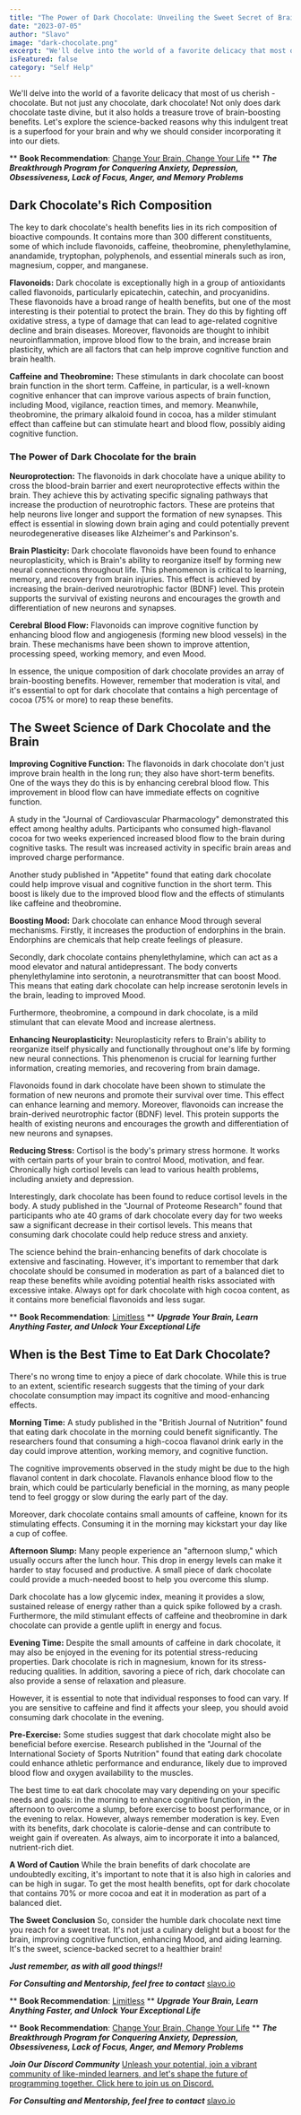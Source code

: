 ```yaml
---
title: "The Power of Dark Chocolate: Unveiling the Sweet Secret of Brain Health"
date: "2023-07-05"
author: "Slavo"
image: "dark-chocolate.png"
excerpt: "We'll delve into the world of a favorite delicacy that most of us cherish - chocolate. But not just any chocolate"
isFeatured: false
category: "Self Help"
---
```


We'll delve into the world of a favorite delicacy that most of us cherish - chocolate. But not just any chocolate, dark chocolate! Not only does dark chocolate taste divine, but it also holds a treasure trove of brain-boosting benefits. Let's explore the science-backed reasons why this indulgent treat is a superfood for your brain and why we should consider incorporating it into our diets.

\*\* **Book Recommendation**: [Change Your Brain, Change Your Life](https://amzn.to/44rO5ja)
\*\* **_The Breakthrough Program for Conquering Anxiety, Depression, Obsessiveness, Lack of Focus, Anger, and Memory Problems_**

## Dark Chocolate's Rich Composition

The key to dark chocolate's health benefits lies in its rich composition of bioactive compounds. It contains more than 300 different constituents, some of which include flavonoids, caffeine, theobromine, phenylethylamine, anandamide, tryptophan, polyphenols, and essential minerals such as iron, magnesium, copper, and manganese.

**Flavonoids:** Dark chocolate is exceptionally high in a group of antioxidants called flavonoids, particularly epicatechin, catechin, and procyanidins. These flavonoids have a broad range of health benefits, but one of the most interesting is their potential to protect the brain. They do this by fighting off oxidative stress, a type of damage that can lead to age-related cognitive decline and brain diseases. Moreover, flavonoids are thought to inhibit neuroinflammation, improve blood flow to the brain, and increase brain plasticity, which are all factors that can help improve cognitive function and brain health.

**Caffeine and Theobromine:** These stimulants in dark chocolate can boost brain function in the short term. Caffeine, in particular, is a well-known cognitive enhancer that can improve various aspects of brain function, including Mood, vigilance, reaction times, and memory. Meanwhile, theobromine, the primary alkaloid found in cocoa, has a milder stimulant effect than caffeine but can stimulate heart and blood flow, possibly aiding cognitive function.

### The Power of Dark Chocolate for the brain

**Neuroprotection:** The flavonoids in dark chocolate have a unique ability to cross the blood-brain barrier and exert neuroprotective effects within the brain. They achieve this by activating specific signaling pathways that increase the production of neurotrophic factors. These are proteins that help neurons live longer and support the formation of new synapses. This effect is essential in slowing down brain aging and could potentially prevent neurodegenerative diseases like Alzheimer's and Parkinson's.

**Brain Plasticity:** Dark chocolate flavonoids have been found to enhance neuroplasticity, which is Brain's ability to reorganize itself by forming new neural connections throughout life. This phenomenon is critical to learning, memory, and recovery from brain injuries. This effect is achieved by increasing the brain-derived neurotrophic factor (BDNF) level. This protein supports the survival of existing neurons and encourages the growth and differentiation of new neurons and synapses.

**Cerebral Blood Flow:** Flavonoids can improve cognitive function by enhancing blood flow and angiogenesis (forming new blood vessels) in the brain. These mechanisms have been shown to improve attention, processing speed, working memory, and even Mood.

In essence, the unique composition of dark chocolate provides an array of brain-boosting benefits. However, remember that moderation is vital, and it's essential to opt for dark chocolate that contains a high percentage of cocoa (75% or more) to reap these benefits.

## The Sweet Science of Dark Chocolate and the Brain

**Improving Cognitive Function:**
The flavonoids in dark chocolate don't just improve brain health in the long run; they also have short-term benefits. One of the ways they do this is by enhancing cerebral blood flow. This improvement in blood flow can have immediate effects on cognitive function.

A study in the "Journal of Cardiovascular Pharmacology" demonstrated this effect among healthy adults. Participants who consumed high-flavanol cocoa for two weeks experienced increased blood flow to the brain during cognitive tasks. The result was increased activity in specific brain areas and improved charge performance.

Another study published in "Appetite" found that eating dark chocolate could help improve visual and cognitive function in the short term. This boost is likely due to the improved blood flow and the effects of stimulants like caffeine and theobromine.

**Boosting Mood:**
Dark chocolate can enhance Mood through several mechanisms. Firstly, it increases the production of endorphins in the brain. Endorphins are chemicals that help create feelings of pleasure.

Secondly, dark chocolate contains phenylethylamine, which can act as a mood elevator and natural antidepressant. The body converts phenylethylamine into serotonin, a neurotransmitter that can boost Mood. This means that eating dark chocolate can help increase serotonin levels in the brain, leading to improved Mood.

Furthermore, theobromine, a compound in dark chocolate, is a mild stimulant that can elevate Mood and increase alertness.

**Enhancing Neuroplasticity:**
Neuroplasticity refers to Brain's ability to reorganize itself physically and functionally throughout one's life by forming new neural connections. This phenomenon is crucial for learning further information, creating memories, and recovering from brain damage.

Flavonoids found in dark chocolate have been shown to stimulate the formation of new neurons and promote their survival over time. This effect can enhance learning and memory. Moreover, flavonoids can increase the brain-derived neurotrophic factor (BDNF) level. This protein supports the health of existing neurons and encourages the growth and differentiation of new neurons and synapses.

**Reducing Stress:**
Cortisol is the body's primary stress hormone. It works with certain parts of your brain to control Mood, motivation, and fear. Chronically high cortisol levels can lead to various health problems, including anxiety and depression.

Interestingly, dark chocolate has been found to reduce cortisol levels in the body. A study published in the "Journal of Proteome Research" found that participants who ate 40 grams of dark chocolate every day for two weeks saw a significant decrease in their cortisol levels. This means that consuming dark chocolate could help reduce stress and anxiety.

The science behind the brain-enhancing benefits of dark chocolate is extensive and fascinating. However, it's important to remember that dark chocolate should be consumed in moderation as part of a balanced diet to reap these benefits while avoiding potential health risks associated with excessive intake. Always opt for dark chocolate with high cocoa content, as it contains more beneficial flavonoids and less sugar.

\*\* **Book Recommendation**: [Limitless](https://amzn.to/44q7u3U)
\*\* **_Upgrade Your Brain, Learn Anything Faster, and Unlock Your Exceptional Life_**

## When is the Best Time to Eat Dark Chocolate?

There's no wrong time to enjoy a piece of dark chocolate. While this is true to an extent, scientific research suggests that the timing of your dark chocolate consumption may impact its cognitive and mood-enhancing effects.

**Morning Time:**
A study published in the "British Journal of Nutrition" found that eating dark chocolate in the morning could benefit significantly. The researchers found that consuming a high-cocoa flavanol drink early in the day could improve attention, working memory, and cognitive function.

The cognitive improvements observed in the study might be due to the high flavanol content in dark chocolate. Flavanols enhance blood flow to the brain, which could be particularly beneficial in the morning, as many people tend to feel groggy or slow during the early part of the day.

Moreover, dark chocolate contains small amounts of caffeine, known for its stimulating effects. Consuming it in the morning may kickstart your day like a cup of coffee.

**Afternoon Slump:**
Many people experience an "afternoon slump," which usually occurs after the lunch hour. This drop in energy levels can make it harder to stay focused and productive. A small piece of dark chocolate could provide a much-needed boost to help you overcome this slump.

Dark chocolate has a low glycemic index, meaning it provides a slow, sustained release of energy rather than a quick spike followed by a crash. Furthermore, the mild stimulant effects of caffeine and theobromine in dark chocolate can provide a gentle uplift in energy and focus.

**Evening Time:**
Despite the small amounts of caffeine in dark chocolate, it may also be enjoyed in the evening for its potential stress-reducing properties. Dark chocolate is rich in magnesium, known for its stress-reducing qualities. In addition, savoring a piece of rich, dark chocolate can also provide a sense of relaxation and pleasure.

However, it is essential to note that individual responses to food can vary. If you are sensitive to caffeine and find it affects your sleep, you should avoid consuming dark chocolate in the evening.

**Pre-Exercise:**
Some studies suggest that dark chocolate might also be beneficial before exercise. Research published in the "Journal of the International Society of Sports Nutrition" found that eating dark chocolate could enhance athletic performance and endurance, likely due to improved blood flow and oxygen availability to the muscles.

The best time to eat dark chocolate may vary depending on your specific needs and goals: in the morning to enhance cognitive function, in the afternoon to overcome a slump, before exercise to boost performance, or in the evening to relax. However, always remember moderation is key. Even with its benefits, dark chocolate is calorie-dense and can contribute to weight gain if overeaten. As always, aim to incorporate it into a balanced, nutrient-rich diet.

**A Word of Caution**
While the brain benefits of dark chocolate are undoubtedly exciting, it's important to note that it is also high in calories and can be high in sugar. To get the most health benefits, opt for dark chocolate that contains 70% or more cocoa and eat it in moderation as part of a balanced diet.

**The Sweet Conclusion**
So, consider the humble dark chocolate next time you reach for a sweet treat. It's not just a culinary delight but a boost for the brain, improving cognitive function, enhancing Mood, and aiding learning. It's the sweet, science-backed secret to a healthier brain!

**_Just remember, as with all good things!!_**

**_For Consulting and Mentorship, feel free to contact_** [slavo.io](/contact)

\*\* **Book Recommendation**: [Limitless](https://amzn.to/44q7u3U)
\*\* **_Upgrade Your Brain, Learn Anything Faster, and Unlock Your Exceptional Life_**

\*\* **Book Recommendation**: [Change Your Brain, Change Your Life](https://amzn.to/44rO5ja)
\*\* **_The Breakthrough Program for Conquering Anxiety, Depression, Obsessiveness, Lack of Focus, Anger, and Memory Problems_**

**_Join Our Discord Community_** [Unleash your potential, join a vibrant community of like-minded learners, and let's shape the future of programming together. Click here to join us on Discord.](https://discord.gg/KXVHbAeb)

**_For Consulting and Mentorship, feel free to contact_** [slavo.io](/contact)
